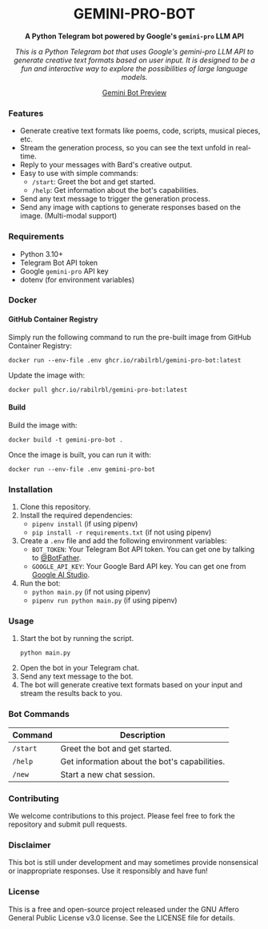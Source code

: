 <div align="center">

  # GEMINI-PRO-BOT
  
  **A Python Telegram bot powered by Google's `gemini-pro` LLM API**

  *This is a Python Telegram bot that uses Google's gemini-pro LLM API to generate creative text formats based on user input. It is designed to be a fun and interactive way to explore the possibilities of large language models.*
  
[Gemini Bot Preview](https://github.com/rabilrbl/gemini-pro-bot/assets/63334479/ffddcdfa-09c2-4f02-b14d-4407e888b605)

</div>

### Features

* Generate creative text formats like poems, code, scripts, musical pieces, etc.
* Stream the generation process, so you can see the text unfold in real-time.
* Reply to your messages with Bard's creative output.
* Easy to use with simple commands:
    * `/start`: Greet the bot and get started.
    * `/help`: Get information about the bot's capabilities.
* Send any text message to trigger the generation process.
* Send any image with captions to generate responses based on the image. (Multi-modal support)

### Requirements

* Python 3.10+
* Telegram Bot API token
* Google `gemini-pro` API key
* dotenv (for environment variables)


### Docker

#### GitHub Container Registry
Simply run the following command to run the pre-built image from GitHub Container Registry:

```shell
docker run --env-file .env ghcr.io/rabilrbl/gemini-pro-bot:latest
```

Update the image with:
```shell
docker pull ghcr.io/rabilrbl/gemini-pro-bot:latest
```

#### Build
Build the image with:
```shell
docker build -t gemini-pro-bot .
```
Once the image is built, you can run it with:
```shell
docker run --env-file .env gemini-pro-bot
```

### Installation

1. Clone this repository.
2. Install the required dependencies:
    * `pipenv install` (if using pipenv)
    * `pip install -r requirements.txt` (if not using pipenv)
3. Create a `.env` file and add the following environment variables:
    * `BOT_TOKEN`: Your Telegram Bot API token. You can get one by talking to [@BotFather](https://t.me/BotFather).
    * `GOOGLE_API_KEY`: Your Google Bard API key. You can get one from [Google AI Studio](https://makersuite.google.com/).
4. Run the bot:
    * `python main.py` (if not using pipenv)
    * `pipenv run python main.py` (if using pipenv)

### Usage

1. Start the bot by running the script.
   ```shell
   python main.py
   ```
2. Open the bot in your Telegram chat.
3. Send any text message to the bot.
4. The bot will generate creative text formats based on your input and stream the results back to you.

### Bot Commands

| Command | Description |
| ------- | ----------- |
| `/start` | Greet the bot and get started. |
| `/help` | Get information about the bot's capabilities. |
| `/new` | Start a new chat session. |


### Contributing

We welcome contributions to this project. Please feel free to fork the repository and submit pull requests.

### Disclaimer

This bot is still under development and may sometimes provide nonsensical or inappropriate responses. Use it responsibly and have fun!

### License

This is a free and open-source project released under the GNU Affero General Public License v3.0 license. See the LICENSE file for details.
